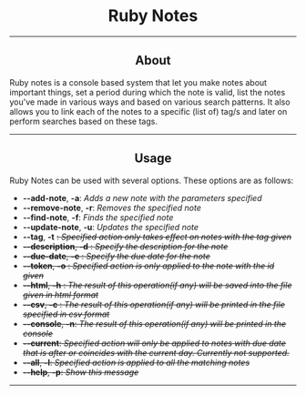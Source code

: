 <center><h1>Ruby Notes</h1></center>
<hr />

<center><h2>About</h2></center>
Ruby notes is a console based system that let you make notes about important things, set a period during which the note is valid, list the notes you've made in various ways and based on various search patterns. It also allows you to link each of the notes to a specific (list of) tag/s and later on perform searches based on these tags.
<hr />

<center><h2>Usage</h2></center>
Ruby Notes can be used with several options. These options are as follows: <br />
<ul>
  <li>         <strong>--add-note</strong>, <strong>-a</strong>:   <em>Adds a new note with the parameters specified</em></li>
  <li>      <strong>--remove-note</strong>, <strong>-r</strong>:   <em>Removes the specified note</em></li>
  <li>        <strong>--find-note</strong>, <strong>-f</strong>:   <em>Finds the specified note</em></li>
  <li>      <strong>--update-note</strong>, <strong>-u</strong>:   <em>Updates the specified note</em></li>
  <li>          <strong>--tag</strong>, <strong>-t</strong> <s>:   <em>Specified action only takes effect on notes with the tag given</em></li>
  <li>  <strong>--description</strong>, <strong>-d</strong> <s>:   <em>Specify the description for the note</em></li>
  <li>     <strong>--due-date</strong>, <strong>-e</strong> <s>:   <em>Specify the due date for the note</em></li>
  <li>        <strong>--token</strong>, <strong>-o</strong> <s>:   <em>Specified action is only applied to the note with the id given</em></li>
  <li>         <strong>--html</strong>, <strong>-h</strong> <s>:   <em>The result of this operation(if any) will be saved into the file given in html format</em></li>
  <li>          <strong>--csv</strong>, <strong>-c</strong> <s>:   <em>The result of this operation(if any) will be printed in the file specified in csv format</em></li>
  <li>          <strong>--console</strong>, <strong>-n</strong>:   <em>The result of this operation(if any) will be printed in the console</em></li>
  <li>              <strong>--current</strong>:   <em>Specified action will only be applied to notes with due date that is after or coincides with the current day. Currently not supported.</em></li>
  <li>              <strong>--all</strong>, <strong>-l</strong>:   <em>Specified action is applied to all the matching notes</em></li>
  <li>             <strong>--help</strong>, <strong>-p</strong>:   <em>Show this message</em></li>
</ul>
<hr />

